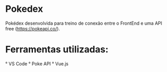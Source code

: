 # Pokedex
Pokédex desenvolvida para treino de conexão entre o FrontEnd e uma API free (https://pokeapi.co/).

# Ferramentas utilizadas:
° VS Code
° Poke API
° Vue.js


